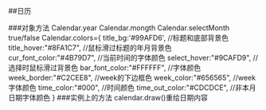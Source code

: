 ##日历

###对象方法
Calendar.year
Calendar.mongth
Calendar.selectMonth true/false
Calendar.colors={
            title_bg:'#99AFD6',               //标题和底部背景色
            title_hover:"#8FA1C7",           //鼠标滑过标题的年月背景色
            cur_font_color:"#4B79D7",        //当前时间的字体颜色
            select_hover:"#9CAFD9",          //选择时鼠标滑过背景色
            bar_font_color:"#FFFFFF",         //字体颜色
            week_border:"#C2CEE8",            //week的下边框色
            week_color:"#656565",             //week字体颜色
            time_color:"#000",                 //时间颜色
            time_out_color:"#CDCDCE",          //非本月日期字体颜色
}
###实例上的方法
calendar.draw()重绘日期内容
